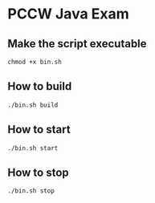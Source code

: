 # PCCW Java Exam

## Make the script executable

``chmod +x bin.sh``

## How to build

``./bin.sh build``

## How to start

``./bin.sh start``

## How to stop

``./bin.sh stop``